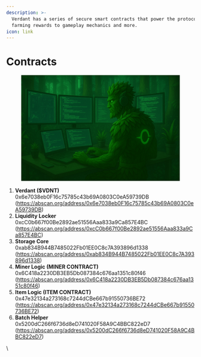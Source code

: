 ```yaml
---
description: >-
  Verdant has a series of secure smart contracts that power the protocol from
  farming rewards to gameplay mechanics and more.
icon: link
---
```


# Contracts

<figure><img src=".gitbook/assets/ChatGPT Image Apr 29, 2025, 12_37_30 AM.png" alt="" width="563"><figcaption></figcaption></figure>

1. **Verdant ($VDNT)**
   \
   0x6e7038eb0F16c75785c43b69A0803C0eA59739DB (https://abscan.org/address/0x6e7038eb0F16c75785c43b69A0803C0eA59739DB)
2. **Liquidity Locker**
   \
   0xcC0b667f00Be2892ae51556Aaa833a9Ca857E4BC (https://abscan.org/address/0xcC0b667f00Be2892ae51556Aaa833a9Ca857E4BC)
3. **Storage Core**
   \
   0xab834B944B7485022Fb01EE0C8c7A393896d1338 (https://abscan.org/address/0xab834B944B7485022Fb01EE0C8c7A393896d1338)
4. **Miner Logic (MINER CONTRACT)**
   \
   0x6C418a2230DB3EB5Db087384c676aa1351c80f46 (https://abscan.org/address/0x6C418a2230DB3EB5Db087384c676aa1351c80f46)
5. **Item Logic (ITEM CONTRACT)**
   \
   0x47e32134a273168c7244dCBe667b91550736BE72 (https://abscan.org/address/0x47e32134a273168c7244dCBe667b91550736BE72)
6. **Batch Helper**
   \
   0x5200dC266f6736d8eD741020F58A9C4BBC822eD7 (https://abscan.org/address/0x5200dC266f6736d8eD741020F58A9C4BBC822eD7)

\
